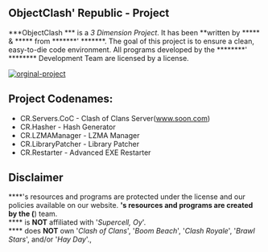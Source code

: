 ## ObjectClash' Republic - Project

***ObjectClash
*** is a _3 Dimension Project_.
It has been **written by ***** & ***** from *******' *******. 
The goal of this project is to ensure a clean, easy-to-die code environment.
All programs developed by the ********' ******** Development Team are licensed by a license.

[![orginal-project](https://img.shields.io/badge/orginal-project-brightgreen.svg?style=flat)](https://github.com/ClashersRepublic/Cerberus-V3)

## Project Codenames:
* CR.Servers.CoC - Clash of Clans Server(www.soon.com)
* CR.Hasher - Hash Generator
* CR.LZMAManager - LZMA Manager
* CR.LibraryPatcher - Library Patcher
* CR.Restarter - Advanced EXE Restarter

## Disclaimer
****'s resources and programs are protected under the license and our policies available on our website.
****'s resources and programs are created by the (****) team.  
**** is **NOT** affiliated with '_Supercell, Oy_'.  
**** does **NOT** own '_Clash of Clans_', '_Boom Beach_', '_Clash Royale_', '_Brawl Stars_', and/or '_Hay Day_'.,
